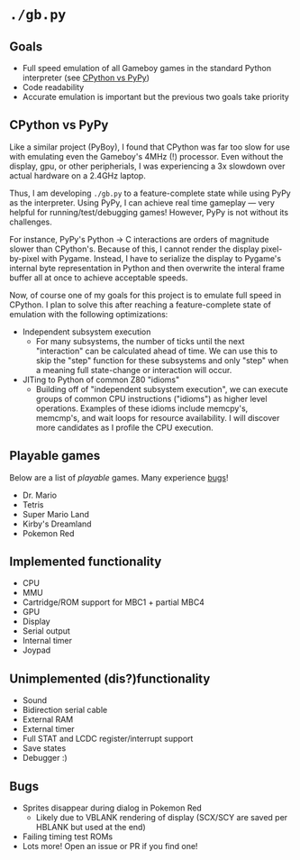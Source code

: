 # `./gb.py`

## Goals
- Full speed emulation of all Gameboy games in the standard Python interpreter (see [CPython vs PyPy](#cpython-vs-pypy))
- Code readability
- Accurate emulation is important but the previous two goals take priority

## CPython vs PyPy
Like a similar project (PyBoy), I found that CPython was far too slow for use with emulating even the Gameboy's 4MHz (!) processor. Even without the display, gpu, or other peripherials, I was experiencing a 3x slowdown over actual hardware on a 2.4GHz laptop.

Thus, I am developing `./gb.py` to a feature-complete state while using PyPy as the interpreter. Using PyPy, I can achieve real time gameplay — very helpful for running/test/debugging games! However, PyPy is not without its challenges.

For instance, PyPy's Python -> C interactions are orders of magnitude slower than CPython's. Because of this, I cannot render the display pixel-by-pixel with Pygame. Instead, I have to serialize the display to Pygame's internal byte representation in Python and then overwrite the interal frame buffer all at once to achieve acceptable speeds.

Now, of course one of my goals for this project is to emulate full speed in CPython. I plan to solve this after reaching a feature-complete state of emulation with the following optimizations:

- Independent subsystem execution
  - For many subsystems, the number of ticks until the next "interaction" can be calculated ahead of time. We can use this to skip the "step" function for these subsystems and only "step" when a meaning full state-change or interaction will occur.
- JITing to Python of common Z80 "idioms"
  - Building off of "independent subsystem execution", we can execute groups of common CPU instructions ("idioms") as higher level operations. Examples of these idioms include memcpy's, memcmp's, and wait loops for resource availability. I will discover more candidates as I profile the CPU execution.

## Playable games

Below are a list of *playable* games. Many experience [bugs](#bugs)!

- Dr. Mario
- Tetris
- Super Mario Land
- Kirby's Dreamland
- Pokemon Red

## Implemented functionality
- CPU
- MMU
- Cartridge/ROM support for MBC1 + partial MBC4
- GPU
- Display
- Serial output
- Internal timer
- Joypad

## Unimplemented (dis?)functionality
- Sound
- Bidirection serial cable
- External RAM
- External timer
- Full STAT and LCDC register/interrupt support
- Save states
- Debugger :)

## Bugs
- Sprites disappear during dialog in Pokemon Red
  - Likely due to VBLANK rendering of display (SCX/SCY are saved per HBLANK but used at the end)
- Failing timing test ROMs
- Lots more! Open an issue or PR if you find one!
